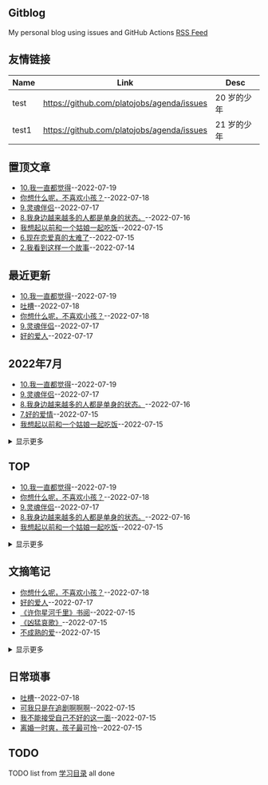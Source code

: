 ## Gitblog
My personal blog using issues and GitHub Actions
[RSS Feed](https://raw.githubusercontent.com/platojobs/agenda/master/feed.xml)
## 友情链接
| Name | Link | Desc | 
 | ---- | ---- | ---- |
| test | https://github.com/platojobs/agenda/issues | 20 岁的少年 |
| test1 | https://github.com/platojobs/agenda/issues | 21 岁的少年 |
## 置顶文章
- [10.我一直都觉得](https://github.com/platojobs/agenda/issues/24)--2022-07-19
- [你想什么呢，不喜欢小孩？](https://github.com/platojobs/agenda/issues/22)--2022-07-18
- [9.灵魂伴侣](https://github.com/platojobs/agenda/issues/21)--2022-07-17
- [8.我身边越来越多的人都是单身的状态。](https://github.com/platojobs/agenda/issues/19)--2022-07-16
- [我想起以前和一个姑娘一起吃饭](https://github.com/platojobs/agenda/issues/10)--2022-07-15
- [6.现在恋爱真的太难了](https://github.com/platojobs/agenda/issues/9)--2022-07-15
- [2.我看到这样一个故事](https://github.com/platojobs/agenda/issues/2)--2022-07-14
## 最近更新
- [10.我一直都觉得](https://github.com/platojobs/agenda/issues/24)--2022-07-19
- [吐槽](https://github.com/platojobs/agenda/issues/23)--2022-07-18
- [你想什么呢，不喜欢小孩？](https://github.com/platojobs/agenda/issues/22)--2022-07-18
- [9.灵魂伴侣](https://github.com/platojobs/agenda/issues/21)--2022-07-17
- [好的爱人](https://github.com/platojobs/agenda/issues/20)--2022-07-17
## 2022年7月
- [10.我一直都觉得](https://github.com/platojobs/agenda/issues/24)--2022-07-19
- [9.灵魂伴侣](https://github.com/platojobs/agenda/issues/21)--2022-07-17
- [8.我身边越来越多的人都是单身的状态。](https://github.com/platojobs/agenda/issues/19)--2022-07-16
- [7.好的爱情](https://github.com/platojobs/agenda/issues/18)--2022-07-15
- [我想起以前和一个姑娘一起吃饭](https://github.com/platojobs/agenda/issues/10)--2022-07-15
<details><summary>显示更多</summary>

- [6.现在恋爱真的太难了](https://github.com/platojobs/agenda/issues/9)--2022-07-15
- [5.先是工作被开然后恋爱告吹](https://github.com/platojobs/agenda/issues/5)--2022-07-15
- [4.请认真回应那些废话吧](https://github.com/platojobs/agenda/issues/4)--2022-07-14
- [3.凭什么你喜欢我，我就一定要回应你？](https://github.com/platojobs/agenda/issues/3)--2022-07-14
- [2.我看到这样一个故事](https://github.com/platojobs/agenda/issues/2)--2022-07-14
- [1.github博客](https://github.com/platojobs/agenda/issues/1)--2022-07-14
</details>

## TOP
- [10.我一直都觉得](https://github.com/platojobs/agenda/issues/24)--2022-07-19
- [你想什么呢，不喜欢小孩？](https://github.com/platojobs/agenda/issues/22)--2022-07-18
- [9.灵魂伴侣](https://github.com/platojobs/agenda/issues/21)--2022-07-17
- [8.我身边越来越多的人都是单身的状态。](https://github.com/platojobs/agenda/issues/19)--2022-07-16
- [我想起以前和一个姑娘一起吃饭](https://github.com/platojobs/agenda/issues/10)--2022-07-15
<details><summary>显示更多</summary>

- [6.现在恋爱真的太难了](https://github.com/platojobs/agenda/issues/9)--2022-07-15
- [2.我看到这样一个故事](https://github.com/platojobs/agenda/issues/2)--2022-07-14
</details>

## 文摘笔记
- [你想什么呢，不喜欢小孩？](https://github.com/platojobs/agenda/issues/22)--2022-07-18
- [好的爱人](https://github.com/platojobs/agenda/issues/20)--2022-07-17
- [《许你星河千里》书阅](https://github.com/platojobs/agenda/issues/17)--2022-07-15
- [《凶猛哀歌》](https://github.com/platojobs/agenda/issues/16)--2022-07-15
- [不成熟的爱](https://github.com/platojobs/agenda/issues/15)--2022-07-15
<details><summary>显示更多</summary>

- [《人生海海》书阅](https://github.com/platojobs/agenda/issues/11)--2022-07-15
- [我想起以前和一个姑娘一起吃饭](https://github.com/platojobs/agenda/issues/10)--2022-07-15
</details>

## 日常琐事
- [吐槽](https://github.com/platojobs/agenda/issues/23)--2022-07-18
- [可我只是在追剧啊啊啊](https://github.com/platojobs/agenda/issues/14)--2022-07-15
- [我不能接受自己不好的这一面](https://github.com/platojobs/agenda/issues/13)--2022-07-15
- [离婚一时爽，孩子最可怜](https://github.com/platojobs/agenda/issues/12)--2022-07-15
## TODO
TODO list from [学习目录](https://github.com/platojobs/agenda/issues/8) all done


